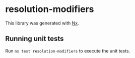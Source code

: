 # resolution-modifiers

This library was generated with [Nx](https://nx.dev).

## Running unit tests

Run `nx test resolution-modifiers` to execute the unit tests.
